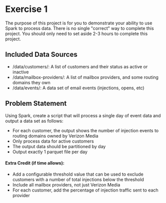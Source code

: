 # Exercise 1

The purpose of this project is for you to demonstrate your ability to use Spark to process data. 
There is no single "correct" way to complete this project. 
You should only need to set aside 2-3 hours to complete this project. 

## Included Data Sources

* /data/customers/: A list of customers and their status as active or inactive
* /data/mailbox-providers/: A list of mailbox providers, and some routing domains they own
* /data/events/: A data set of email events (injections, opens, etc)

## Problem Statement

Using Spark, create a script that will process a single day of event data and output a data set as follows: 

* For each customer, the output shows the number of injection events to routing domains owned by Verizon Media
* Only process data for active customers
* The output data should be partitioned by day
* Output exactly 1 parquet file per day

#### Extra Credit (if time allows):

* Add a configurable threshold value that can be used to exclude customers with a number of total injections below the threshold
* Include all mailbox providers, not just Verizon Media
* For each customer, add the percentage of injection traffic sent to each provider